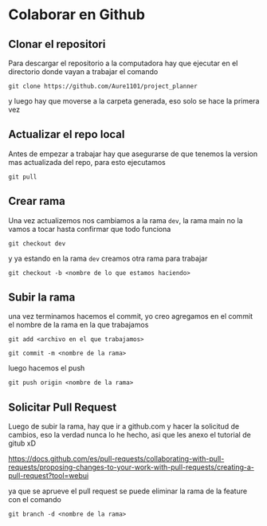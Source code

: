 # Colaborar en Github
## Clonar el repositori
Para descargar el repositorio a la computadora hay que ejecutar en el directorio donde vayan a trabajar el comando 

`git clone https://github.com/Aure1101/project_planner`

y luego hay que moverse a la carpeta generada, eso solo se hace la primera vez

## Actualizar el repo local

Antes de empezar a trabajar hay que asegurarse de que tenemos la version mas actualizada del repo, para esto ejecutamos

`git pull`

## Crear rama

Una vez actualizemos nos cambiamos a la rama `dev`, la rama main no la vamos a tocar hasta confirmar que todo funciona

`git checkout dev`

y ya estando en la rama `dev` creamos otra rama para trabajar

`git checkout -b <nombre de lo que estamos haciendo>`

## Subir la rama
una vez terminamos hacemos el commit, yo creo agregamos en el commit el nombre de la rama en la que trabajamos

`git add <archivo en el que trabajamos>`

`git commit -m <nombre de la rama>`

luego hacemos el push

`git push origin <nombre de la rama>`

## Solicitar Pull Request

Luego de subir la rama, hay que ir a github.com y hacer la solicitud de cambios, eso la verdad nunca lo he hecho, asi que les anexo el tutorial de gitub xD

https://docs.github.com/es/pull-requests/collaborating-with-pull-requests/proposing-changes-to-your-work-with-pull-requests/creating-a-pull-request?tool=webui

ya que se aprueve el pull request se puede eliminar la rama de la feature con el comando

`git branch -d <nombre de la rama>`